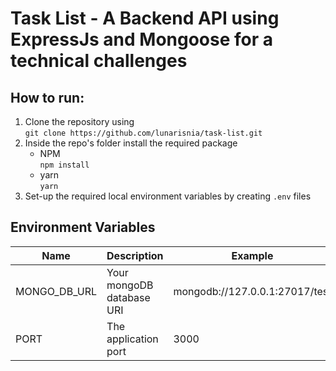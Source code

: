 # Task List - A Backend API using ExpressJs and Mongoose for a technical challenges

## How to run:
1. Clone the repository using \
  `git clone https://github.com/lunarisnia/task-list.git`
2. Inside the repo's folder install the required package 
    - NPM \
    `npm install`
    - yarn \
    `yarn`
3. Set-up the required local environment variables by creating `.env` files


## Environment Variables
| Name  | Description | Example |
| ------------- | ------------- | ------------- |
| MONGO_DB_URL  | Your mongoDB database URI  | mongodb://127.0.0.1:27017/test |
| PORT | The application port  | 3000 |
